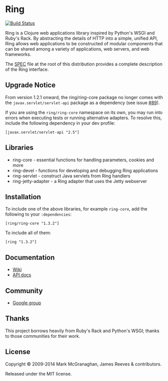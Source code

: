 # Ring

[![Build Status](https://secure.travis-ci.org/ring-clojure/ring.png)](http://travis-ci.org/ring-clojure/ring)

Ring is a Clojure web applications library inspired by Python's WSGI
and Ruby's Rack. By abstracting the details of HTTP into a simple,
unified API, Ring allows web applications to be constructed of modular
components that can be shared among a variety of applications, web
servers, and web frameworks.

The [SPEC][1] file at the root of this distribution provides a
complete description of the Ring interface.

[1]: https://github.com/ring-clojure/ring/blob/master/SPEC

## Upgrade Notice

From version 1.2.1 onward, the ring/ring-core package no longer comes
with the `javax.servlet/servlet-api` package as a dependency (see
issue [#89][2]).

If you are using the `ring/ring-core` namespace on its own, you may
run into errors when executing tests or running alternative adapters.
To resolve this, include the following dependency in your dev profile:

    [javax.servlet/servlet-api "2.5"]

[2]: https://github.com/ring-clojure/ring/pull/89

## Libraries

* ring-core - essential functions for handling parameters, cookies and more
* ring-devel - functions for developing and debugging Ring applications
* ring-servlet - construct Java servlets from Ring handlers
* ring-jetty-adapter - a Ring adapter that uses the Jetty webserver

## Installation

To include one of the above libraries, for example `ring-core`, add
the following to your `:dependencies`:

    [ring/ring-core "1.3.2"]

To include all of them:

    [ring "1.3.2"]

## Documentation

* [Wiki](https://github.com/ring-clojure/ring/wiki)
* [API docs](http://ring-clojure.github.com/ring)

## Community

* [Google group](http://groups.google.com/group/ring-clojure)

## Thanks

This project borrows heavily from Ruby's Rack and Python's WSGI;
thanks to those communities for their work.

## License

Copyright © 2009-2014 Mark McGranaghan, James Reeves & contributors.

Released under the MIT license.
